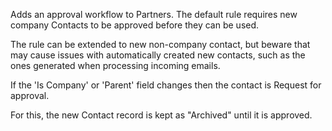 Adds an approval workflow to Partners. The default rule requires new
company Contacts to be approved before they can be used.

The rule can be extended to new non-company contact, but beware that may
cause issues with automatically created new contacts, such as the ones
generated when processing incoming emails.

If the 'Is Company' or 'Parent' field changes then the contact is
Request for approval.

For this, the new Contact record is kept as "Archived" until it is
approved.

